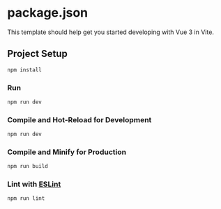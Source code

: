 # package.json

This template should help get you started developing with Vue 3 in Vite.

## Project Setup

```sh
npm install
```

### Run 

```sh
npm run dev
```

### Compile and Hot-Reload for Development

```sh
npm run dev
```

### Compile and Minify for Production

```sh
npm run build
```

### Lint with [ESLint](https://eslint.org/)

```sh
npm run lint
```
